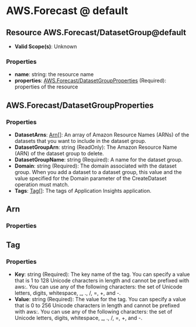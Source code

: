 # AWS.Forecast @ default

## Resource AWS.Forecast/DatasetGroup@default
* **Valid Scope(s)**: Unknown
### Properties
* **name**: string: the resource name
* **properties**: [AWS.Forecast/DatasetGroupProperties](#awsforecastdatasetgroupproperties) (Required): properties of the resource

## AWS.Forecast/DatasetGroupProperties
### Properties
* **DatasetArns**: [Arn](#arn)[]: An array of Amazon Resource Names (ARNs) of the datasets that you want to include in the dataset group.
* **DatasetGroupArn**: string (ReadOnly): The Amazon Resource Name (ARN) of the dataset group to delete.
* **DatasetGroupName**: string (Required): A name for the dataset group.
* **Domain**: string (Required): The domain associated with the dataset group. When you add a dataset to a dataset group, this value and the value specified for the Domain parameter of the CreateDataset operation must match.
* **Tags**: [Tag](#tag)[]: The tags of Application Insights application.

## Arn
### Properties

## Tag
### Properties
* **Key**: string (Required): The key name of the tag. You can specify a value that is 1 to 128 Unicode characters in length and cannot be prefixed with aws:. You can use any of the following characters: the set of Unicode letters, digits, whitespace, _, ., /, =, +, and -.
* **Value**: string (Required): The value for the tag. You can specify a value that is 0 to 256 Unicode characters in length and cannot be prefixed with aws:. You can use any of the following characters: the set of Unicode letters, digits, whitespace, _, ., /, =, +, and -.

